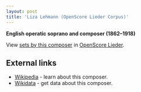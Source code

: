 ```yaml
---
layout: post
title: 'Liza Lehmann (OpenScore Lieder Corpus)'
---
```


__English operatic soprano and composer (1862–1918)__

View [sets by this composer] in [OpenScore Lieder].

[sets by this composer]: https://musescore.com/openscore-lieder-corpus/sets?order=title&text=Lehmann,+Liza
[OpenScore Lieder]: https://musescore.com/openscore-lieder-corpus

## External links

- [Wikipedia] - learn about this composer.
- [Wikidata] - get data about this composer.

[Wikipedia]: https://en.wikipedia.org/wiki/Liza_Lehmann
[Wikidata]: https://www.wikidata.org/wiki/Q4887488
